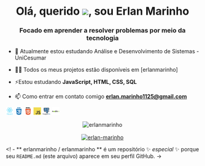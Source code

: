 <h1 align = "center"> Olá, querido <img src = "https://raw.githubusercontent.com/kaueMarques/kaueMarques/master/hi.gif" width = "30px">, sou  Erlan Marinho </h1>
<h3 align = "center"> Focado em aprender  a resolver problemas por meio da tecnologia </h1>

- 🔭 Atualmente estou  estudando Análise e Desenvolvimento de Sistemas - UniCesumar

- 👨‍💻 Todos os meus projetos estão disponíveis em [erlanmarinho]

- ⚡Estou estudando **JavaScript, HTML, CSS, SQL**

- 📫 Como entrar em contato comigo **erlan.marinho1125@gmail.com**


<p align = "left">
<img src = "https://raw.githubusercontent.com/devicons/devicon/master/icons/react/react-original-wordmark.svg" alt = "react" width = "20" height = "20" />
<img src = "https://raw.githubusercontent.com/devicons/devicon/master/icons/css3/css3-plain-wordmark.svg" alt = "css3" width = "20" height = "20" />
<img src = "https://raw.githubusercontent.com/devicons/devicon/master/icons/html5/html5-original-wordmark.svg" alt = "html5" width = "20" height = "20" />
<img src = "https://raw.githubusercontent.com/devicons/devicon/master/icons/javascript/javascript-original.svg" alt = "javascript" width = "20" height = "20" />
<img src = "https://raw.githubusercontent.com/devicons/devicon/master/icons/postgresql/postgresql-original-wordmark.svg" alt = "postgresql" width = "20" height = "20" />
<img src = "https://raw.githubusercontent.com/devicons/devicon/master/icons/nodejs/nodejs-original-wordmark.svg" alt = "nodejs" width = "20" height = "20" /> </p> <p align = "center">
<img src = "https://github-readme-stats.vercel.app/api?username=erlanmarinho&show_icons=true" alt = "erlanmarinho" /> 
</p>

<p align = "center">
<a href="https://linkedin.com/in/erlan-marinho-07a08171a2" target="blank"> <img align = "center" src = "https://cdn.jsdelivr.net/npm/simple-icons@3.0 .1 / icons / linkedin.svg "alt =" erlan-marinho "height =" 20 "width =" 20 "/> </a>

</p>

<! -
** erlanmarinho / erlanmarinho ** é um repositório ✨ _especial_ ✨ porque seu `README.md` (este arquivo) aparece em seu perfil GitHub.
->


